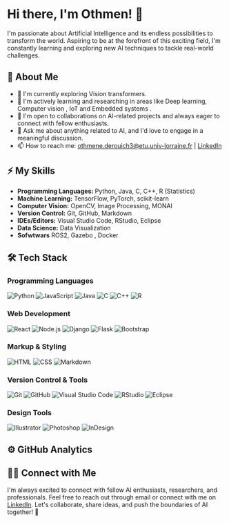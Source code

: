 
<!---
Othmen-Derouiche/Othmen-Derouiche is a ✨ special ✨ repository because its `README.md` (this file) appears on your GitHub profile.
You can click the Preview link to take a look at your changes.
--->
# Hi there, I'm Othmen! 👋

I'm passionate about Artificial Intelligence and its endless possibilities to transform the world. Aspiring to be at the forefront of this exciting field, I'm constantly learning and exploring new AI techniques to tackle real-world challenges.

## 🚀 About Me
- 🔭 I'm currently exploring Vision transformers.
- 🌱 I'm actively learning and researching in areas like Deep learning, Computer vision , IoT and Embedded systems .
- 👯 I'm open to collaborations on AI-related projects and always eager to connect with fellow enthusiasts.
- 💬 Ask me about anything related to AI, and I'd love to engage in a meaningful discussion.
- 📫 How to reach me: [othmene.derouich3@etu.univ-lorraine.fr](mailto:othmene.derouich3@etu.univ-lorraine.fr) | [LinkedIn](http://www.linkedin.com/in/othmen-derouiche/)

## ⚡ My Skills
- **Programming Languages:** Python, Java, C, C++, R (Statistics)
- **Machine Learning:** TensorFlow, PyTorch, scikit-learn
- **Computer Vision:** OpenCV, Image Processing, MONAI
- **Version Control:** Git, GitHub, Markdown
- **IDEs/Editors:** Visual Studio Code, RStudio, Eclipse
- **Data Science:** Data Visualization
- **Sofwtwars** ROS2, Gazebo , Docker 

## 🛠 Tech Stack

### Programming Languages
![Python](https://img.shields.io/badge/-Python-3776AB?style=flat-square&logo=python&logoColor=white)
![JavaScript](https://img.shields.io/badge/-JavaScript-F7DF1E?style=flat-square&logo=javascript&logoColor=black)
![Java](https://img.shields.io/badge/-Java-007396?style=flat-square&logo=java&logoColor=white)
![C](https://img.shields.io/badge/-C-A8B9CC?style=flat-square&logo=c&logoColor=black)
![C++](https://img.shields.io/badge/-C++-00599C?style=flat-square&logo=c%2B%2B&logoColor=white)
![R](https://img.shields.io/badge/-R-276DC3?style=flat-square&logo=r&logoColor=white)

### Web Development
![React](https://img.shields.io/badge/-React-61DAFB?style=flat-square&logo=react&logoColor=black)
![Node.js](https://img.shields.io/badge/-Node.js-339933?style=flat-square&logo=node.js&logoColor=white)
![Django](https://img.shields.io/badge/-Django-092E20?style=flat-square&logo=django&logoColor=white)
![Flask](https://img.shields.io/badge/-Flask-000000?style=flat-square&logo=flask&logoColor=white)
![Bootstrap](https://img.shields.io/badge/-Bootstrap-563D7C?style=flat-square&logo=bootstrap&logoColor=white)

### Markup & Styling
![HTML](https://img.shields.io/badge/-HTML-E34F26?style=flat-square&logo=html5&logoColor=white)
![CSS](https://img.shields.io/badge/-CSS-1572B6?style=flat-square&logo=css3&logoColor=white)
![Markdown](https://img.shields.io/badge/-Markdown-000000?style=flat-square&logo=markdown&logoColor=white)

### Version Control & Tools
![Git](https://img.shields.io/badge/-Git-F05032?style=flat-square&logo=git&logoColor=white)
![GitHub](https://img.shields.io/badge/-GitHub-181717?style=flat-square&logo=github&logoColor=white)
![Visual Studio Code](https://img.shields.io/badge/-VS_Code-007ACC?style=flat-square&logo=visual-studio-code&logoColor=white)
![RStudio](https://img.shields.io/badge/-RStudio-75AADB?style=flat-square&logo=rstudio&logoColor=white)
![Eclipse](https://img.shields.io/badge/-Eclipse-2C2255?style=flat-square&logo=eclipse&logoColor=white)

### Design Tools
![Illustrator](https://img.shields.io/badge/-Illustrator-FF9A00?style=flat-square&logo=adobe-illustrator&logoColor=white)
![Photoshop](https://img.shields.io/badge/-Photoshop-31A8FF?style=flat-square&logo=adobe-photoshop&logoColor=white)
![InDesign](https://img.shields.io/badge/-InDesign-FF3366?style=flat-square&logo=adobe-indesign&logoColor=white)
## ⚙️ GitHub Analytics
<!-- You can use GitHub Stats or any other tool you prefer -->
<!-- ![Khalil's GitHub stats](https://github-readme-stats.vercel.app/api?username=khalil-elamine&show_icons=true&theme=radical) -->

## 🤝🏻 Connect with Me
I'm always excited to connect with fellow AI enthusiasts, researchers, and professionals. Feel free to reach out through email or connect with me on [LinkedIn](https://www.linkedin.com/in/khalil-el-amine/). Let's collaborate, share ideas, and push the boundaries of AI together! 🤖
